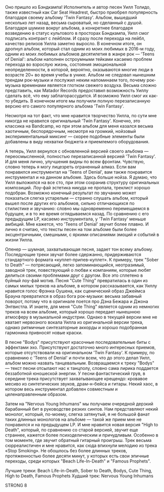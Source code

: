 Оно пришло из Бэндкампа! Исполнитель и автор песен Уилл Толидо, также известный как Car Seat Headrest, быстро приобрел популярность благодаря своему альбому 'Twin Fantasy'. Альбом, вышедший несколько лет назад, весьма сыроватый, но сделанный с душой. Благодаря шумихе вокруг альбома, а конкретнее благодаря возведению в статус культового в просторах Бэндкампа, Уилл смог подписать контракт с лейблом. И сразу после перехода на лейбл, качество релизов Уилла заметно выросло. В конечном итоге, он дропнул альбом, который стал одним из моих любимых в 2016-м году, одним из моих любимых альбомов десятилетия в жанре рок — 'Teens of Denial': альбом наполнен остроумными тейками касаемо проблем перехода во взрослую жизнь, состояния эмоциональной неопределенности, в которой, вероятно, оказываются многие люди в возрасте 20+ во время учебы в унике. Альбом не следовал нынешним трендам рок-музыки и послужил неким напоминаем того, почему рок-музыка временами является глотком свежего воздуха. Весьма сложно представить, как Matador Records предоставил возможность Уиллу сделать всё, что ему заблагорассудится. И возможно Уилл смог их как-то убедить. В конечном итоге мы получили полную перезаписанную версию его самого популярного альбома 'Twin Fantasy'.

Несмотря на тот факт, что мне нравится творчество Уилла, по сути мне никогда не нравился оригинальный 'Twin Fantasy'. Конечно, это классика на Bandcamp, но при этом альбом для меня казался весьма хаотичным, беспорядочным, несмотря на громкий, нойзовый экспериментальный миксинг — скорее подобные элементы были добавлены в виду нехватки бюджета и приемлемого оборудования.

А теперь, Уилл вернулся с обновленной версией своего альбома — переосмысленной, полностью перезаписанной версией 'Twin Fantasy'. И для меня лично, улучшения видны по всем фронтам. Чувствую, словно теперь я могу лицезреть ограненный алмаз. Если вам понравился инструментал на 'Teens of Denial', вам также понравится инструментал и на данном альбоме. Здесь больше нойза. Я думаю, что Уилл выложился на все сто, при этом сохранив структуру оригинальных композиций. Лоу-фай эстетика никуда не пропала, треклист хорошо подобран. Возможно конечный результат по звучанию может показаться слегка устарелым — странно слушать альбом, который вышел после других его альбомов, сильно отличающихся по стилистике и звучанию: словно мы одновременно перемещаемся в будущее, и в то же время оглядываемся назад. По сравнению с его предыдущим LP, касаемо инструментала, у 'Twin Fantasy' меньше амбиций. Мне кажется, что 'Teens of Denial' звучит более плавно. И лично я считаю, что тексты песен на том альбоме были более эксцентричными, смешными, с яркими описаниями эмоций и событий в жизни Уилла.

Опенер — шумная, захватывающая песня, задает тон всему альбому. Последующие треки звучат более сдержанно, придерживаются стандартного формата «куплет-припев-куплет». К примеру, трек "Sober to Death" — потрясающий, легко запоминающийся, неотразимый, заводной трек, повествующий о любви к компаниям, которые любят делиться своими проблемами друг с другом. Все это сплетено в буйный лоу-фай мотив. Песня "Cute Thing" превратилась в один из самых милых треков на альбоме, в котором рассказывается, как Уиллу нравится голос Фрэнка Оушена, как сценический образ Джеймса Брауна превратился в образ бога рок-музыки: весьма забавный поворот, потому что в оригинале поется про Дэна Бежара и Джона Энтвистла. И знаете, для меня "Cute Thing" является одним из немногих треков на всем альбоме, который хорошо передает нынешнюю атмосферу в музыкальной индустрии. Однако в текущей версии мне не хватает нервозного вокала Уилла из оригинальной версии трека, однако ритмичные синтезаторные аккорды и хорошо подобранная гармоника привносят новые краски.

В песне "Bodys" присутствуют красочные последовательные биты с эффектами эхо. Присутствуют достаточно много интересных приемов, которые отсутствовали на оригинальном 'Twin Fantasy'. К примеру, по сравнению с 'Teens of Denial' и почти всем, что до этого делал Уилл, альбом можно назвать танцевальным. Возвращаемся к треку "Bodys" — текст песни отсылают нас к танцполу, словно сама лирика поддается беззаботной юношеской энергии. У песни фантастический грув, в середине трека присутствует захватывающее крещендо: кровавое месиво из синтетических звуков, драм-н-бейса и гитары. Некий хаос, в котором весь инструментал добавлен совместным и целенаправленным образом.

Затем на "Nervous Young Inhumans" мы получаем очередной дерзкий барабанный бит в руководстве резких синтов. Нам представляют некий монолог, который, по-моему, слегка затянутый, я не большой фанат таких длинных монологов на альбоме — такой же прием мне не понравился и на предыдущем LP. И мне нравится новая версия "High to Death", который, по сравнению со старой версией, звучит еще страннее, кажется более психоделическим и причудливым. Особенно в том моменте, где звучит обратный гитарный проигрыш. Трек весьма сюрреалистичен и мне нравится, как сюда впихнули мелодию из трека «Stop Smoking». Не обошлось без более длинных треков, протяженностью более десяти минут, у которых есть свои эпичные переходы, среди которых "Beach Life-In-Death" и "Famous Prophets".

Лучшие треки: Beach Life-in-Death, Sober to Death, Bodys, Cute Thing,
High to Death, Famous Prophets
Худший трек: Nervous Young Inhumans

STRONG 8
